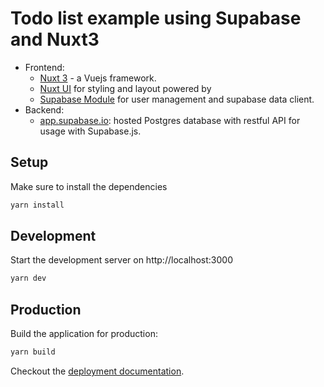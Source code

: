 # Todo list example using Supabase and Nuxt3

- Frontend:
  - [Nuxt 3](https://v3.nuxtjs.org/) - a Vuejs framework.
  - [Nuxt UI](https://github.com/nuxt/ui/) for styling and layout powered by 
  - [Supabase Module](https://github.com/nuxt-community/supabase-module) for user management and supabase data client.
- Backend:
  - [app.supabase.io](https://app.supabase.io/): hosted Postgres database with restful API for usage with Supabase.js.

## Setup

Make sure to install the dependencies

```bash
yarn install
```

## Development

Start the development server on http://localhost:3000

```bash
yarn dev
```

## Production

Build the application for production:

```bash
yarn build
```

Checkout the [deployment documentation](https://v3.nuxtjs.org/docs/deployment).